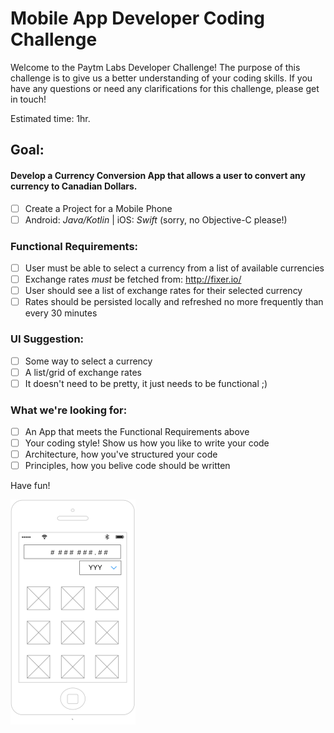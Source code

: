 # Mobile App Developer Coding Challenge

Welcome to the Paytm Labs Developer Challenge! The purpose of this challenge is to give us a better understanding of your coding skills. If you have any questions or need any clarifications for this challenge, please get in touch!

Estimated time: 1hr. 

## Goal:

#### Develop a Currency Conversion App that allows a user to convert any currency to Canadian Dollars.

- [ ] Create a Project for a Mobile Phone
- [ ] Android: _Java/Kotlin_ | iOS: _Swift_ (sorry, no Objective-C please!)

### Functional Requirements:
- [ ] User must be able to select a currency from a list of available currencies
- [ ] Exchange rates *must* be fetched from: http://fixer.io/  
- [ ] User should see a list of exchange rates for their selected currency
- [ ] Rates should be persisted locally and refreshed no more frequently than every 30 minutes

### UI Suggestion:
- [ ] Some way to select a currency
- [ ] A list/grid of exchange rates
- [ ] It doesn't need to be pretty, it just needs to be functional ;)

### What we're looking for:
- [ ] An App that meets the Functional Requirements above
- [ ] Your coding style! Show us how you like to write your code
- [ ] Architecture, how you've structured your code
- [ ] Principles, how you belive code should be written

Have fun!

![UI Suggested Wireframe](ui_suggestion.png)
